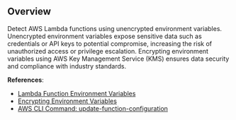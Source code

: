 ## Overview

Detect AWS Lambda functions using unencrypted environment variables. Unencrypted environment variables expose sensitive data such as credentials or API keys to potential compromise, increasing the risk of unauthorized access or privilege escalation. Encrypting environment variables using AWS Key Management Service (KMS) ensures data security and compliance with industry standards.

**References**:
- [Lambda Function Environment Variables](https://docs.aws.amazon.com/lambda/latest/dg/configuration-envvars.html)
- [Encrypting Environment Variables](https://docs.aws.amazon.com/lambda/latest/dg/configuration-envvars.html#configuration-envvars-encryption)
- [AWS CLI Command: update-function-configuration](https://docs.aws.amazon.com/cli/latest/reference/lambda/update-function-configuration.html)
